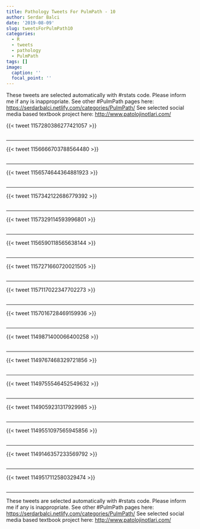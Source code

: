 ```yaml
---
title: Pathology Tweets For PulmPath - 10
author: Serdar Balci
date: '2019-08-09'
slug: tweetsForPulmPath10
categories:
  - R
  - tweets
  - pathology
  - PulmPath
tags: []
image:
  caption: ''
  focal_point: ''
---
```



These tweets are selected automatically with #rstats code. Please inform me if any is inappropriate.
See other #PulmPath pages here: https://serdarbalci.netlify.com/categories/PulmPath/ 
See selected social media based textbook project here: http://www.patolojinotlari.com/

{{< tweet 1157280386277421057 >}}
<br>
<br>
<hr>
{{< tweet 1156666703788564480 >}}
<br>
<br>
<hr>
{{< tweet 1156574644364881923 >}}
<br>
<br>
<hr>
{{< tweet 1157342122686779392 >}}
<br>
<br>
<hr>
{{< tweet 1157329114593996801 >}}
<br>
<br>
<hr>
{{< tweet 1156590118565638144 >}}
<br>
<br>
<hr>
{{< tweet 1157271660720021505 >}}
<br>
<br>
<hr>
{{< tweet 1157117022347702273 >}}
<br>
<br>
<hr>
{{< tweet 1157016728469159936 >}}
<br>
<br>
<hr>
{{< tweet 1149871400066400258 >}}
<br>
<br>
<hr>
{{< tweet 1149767468329721856 >}}
<br>
<br>
<hr>
{{< tweet 1149755546452549632 >}}
<br>
<br>
<hr>
{{< tweet 1149059231317929985 >}}
<br>
<br>
<hr>
{{< tweet 1149551097565945856 >}}
<br>
<br>
<hr>
{{< tweet 1149146357233569792 >}}
<br>
<br>
<hr>
{{< tweet 1149517112580329474 >}}
<br>
<br>
<hr>


These tweets are selected automatically with #rstats code. Please inform me if any is inappropriate.
See other #PulmPath pages here: https://serdarbalci.netlify.com/categories/PulmPath/ 
See selected social media based textbook project here: http://www.patolojinotlari.com/
